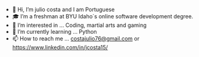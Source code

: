 - 👋 Hi, I’m julio costa and I am Portuguese 
- 🎓 I’m a freshman at BYU Idaho´s online software development degree.
- 👀 I’m interested in ... Coding, martial arts and gaming 
- 🌱 I’m currently learning ... Python 
- 📫 How to reach me ... costajulio76@gmail.com or https://www.linkedin.com/in/jcosta15/

